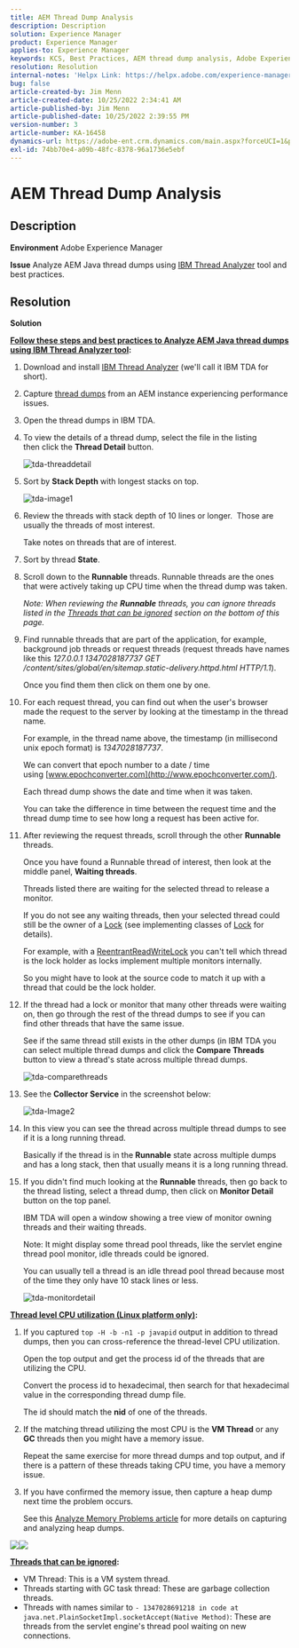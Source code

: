 ```yaml
---
title: AEM Thread Dump Analysis
description: Description
solution: Experience Manager
product: Experience Manager
applies-to: Experience Manager
keywords: KCS, Best Practices, AEM thread dump analysis, Adobe Experience Manager, Java, IBM Thread Analyzer
resolution: Resolution
internal-notes: 'Helpx Link: https://helpx.adobe.com/experience-manager/kb/thread-dump-analysis.html'
bug: false
article-created-by: Jim Menn
article-created-date: 10/25/2022 2:34:41 AM
article-published-by: Jim Menn
article-published-date: 10/25/2022 2:39:55 PM
version-number: 3
article-number: KA-16458
dynamics-url: https://adobe-ent.crm.dynamics.com/main.aspx?forceUCI=1&pagetype=entityrecord&etn=knowledgearticle&id=6fb11892-0d54-ed11-bba2-6045bd006b4b
exl-id: 74bb70e4-a09b-48fc-8378-96a1736e5ebf
---
```

# AEM Thread Dump Analysis

## Description


<b>Environment</b>
 Adobe Experience Manager

<b>Issue</b>
 Analyze AEM Java thread dumps using [IBM Thread Analyzer](https://www.ibm.com/support/pages/ibm-thread-and-monitor-dump-analyzer-java-tmda) tool and best practices.


## Resolution


<b>Solution</b>

<u><b>Follow these steps and best practices to Analyze AEM Java thread dumps using <a data-ol-has-click-handler="" href="https://www.ibm.com/support/pages/ibm-thread-and-monitor-dump-analyzer-java-tmda">IBM Thread Analyzer</a>&nbsp;tool</b></u><b>:</b>

1. Download and install [IBM Thread Analyzer](https://www.ibm.com/support/pages/ibm-thread-and-monitor-dump-analyzer-java-tmda) (we'll call it IBM TDA for short).
2. Capture [thread dumps](https://helpx.adobe.com/experience-manager/kb/thread-dumps-collection-analysis.html) from an AEM instance experiencing performance issues.
3. Open the thread dumps in IBM TDA.
4. To view the details of a thread dump, select the file in the listing then click the <b>Thread Detail</b> button.

    ![tda-threaddetail](https://helpx.adobe.com/content/dam/help/en/experience-manager/kb/thread-dump-analysis/_jcr_content/main-pars/image_1587732783/tda-threaddetail.png "tda-threaddetail")
5. Sort by <b>Stack Depth</b> with longest stacks on top.

    ![tda-image1](https://helpx.adobe.com/content/dam/help/en/experience-manager/kb/thread-dump-analysis/_jcr_content/main-pars/image/tda-image1.png)
6. Review the threads with stack depth of 10 lines or longer.  Those are usually the threads of most interest.

    Take notes on threads that are of interest.
7. Sort by thread <b>State</b>.
8. Scroll down to the <b>Runnable</b> threads. Runnable threads are the ones that were actively taking up CPU time when the thread dump was taken.

    *Note: When reviewing the <b>Runnable</b> threads, you can ignore threads listed in the [Threads that can be ignored](https://helpx.adobe.com/experience-manager/kb/thread-dump-analysis.html#ignorethreads) section on the bottom of this page.*

    
9. Find runnable threads that are part of the application, for example, background job threads or request threads (request threads have names like this *127.0.0.1 1347028187737 GET /content/sites/global/en/sitemap.static-delivery.httpd.html HTTP/1.1*).

    Once you find them then click on them one by one.
10. For each request thread, you can find out when the user's browser made the request to the server by looking at the timestamp in the thread name.

    For example, in the thread name above, the timestamp (in millisecond unix epoch format) is *1347028187737*.

    We can convert that epoch number to a date / time using [www.epochconverter.com](http://www.epochconverter.com/).

    Each thread dump shows the date and time when it was taken.

    You can take the difference in time between the request time and the thread dump time to see how long a request has been active for.
11. After reviewing the request threads, scroll through the other <b>Runnable</b> threads.

    Once you have found a Runnable thread of interest, then look at the middle panel, <b>Waiting threads</b>.

    Threads listed there are waiting for the selected thread to release a monitor.

    If you do not see any waiting threads, then your selected thread could still be the owner of a [Lock](http://docs.oracle.com/javase/1.5.0/docs/api/java/util/concurrent/locks/Lock.html) (see implementing classes of [Lock](http://docs.oracle.com/javase/1.5.0/docs/api/java/util/concurrent/locks/Lock.html) for details).

    For example, with a [ReentrantReadWriteLock](http://docs.oracle.com/javase/1.5.0/docs/api/java/util/concurrent/locks/ReentrantReadWriteLock.html) you can't tell which thread is the lock holder as locks implement multiple monitors internally.

    So you might have to look at the source code to match it up with a thread that could be the lock holder.
12. If the thread had a lock or monitor that many other threads were waiting on, then go through the rest of the thread dumps to see if you can find other threads that have the same issue.

    See if the same thread still exists in the other dumps (in IBM TDA you can select multiple thread dumps and click the <b>Compare Threads</b> button to view a thread's state across multiple thread dumps.

    ![tda-comparethreads](https://helpx.adobe.com/content/dam/help/en/experience-manager/kb/thread-dump-analysis/_jcr_content/main-pars/image_1159496390/tda-comparethreads.png)
13. See the <b>Collector Service</b> in the screenshot below:

    ![tda-Image2](https://helpx.adobe.com/content/dam/help/en/experience-manager/kb/thread-dump-analysis/_jcr_content/main-pars/image_1730877898/tda-Image2.png)
14. In this view you can see the thread across multiple thread dumps to see if it is a long running thread.

    Basically if the thread is in the <b>Runnable</b> state across multiple dumps and has a long stack, then that usually means it is a long running thread.
15. If you didn't find much looking at the <b>Runnable</b> threads, then go back to the thread listing, select a thread dump, then click on <b>Monitor Detail</b> button on the top panel.

    IBM TDA will open a window showing a tree view of monitor owning threads and their waiting threads.

    Note: It might display some thread pool threads, like the servlet engine thread pool monitor, idle threads could be ignored.

    You can usually tell a thread is an idle thread pool thread because most of the time they only have 10 stack lines or less.

    ![tda-monitordetail](https://helpx.adobe.com/content/dam/help/en/experience-manager/kb/thread-dump-analysis/_jcr_content/main-pars/image_1106466084/tda-monitordetail.png)




<u><b>Thread level CPU utilization (Linux platform only)</b></u><b>:</b>

1. If you captured `top -H -b -n1 -p javapid` output in addition to thread dumps, then you can cross-reference the thread-level CPU utilization.

    Open the top output and get the process id of the threads that are utilizing the CPU.

    Convert the process id to hexadecimal, then search for that hexadecimal value in the corresponding thread dump file.

    The id should match the <b>nid</b> of one of the threads.
2. If the matching thread utilizing the most CPU is the <b>VM Thread</b> or any <b>GC</b> threads then you might have a memory issue.

    Repeat the same exercise for more thread dumps and top output, and if there is a pattern of these threads taking CPU time, you have a memory issue.
3. If you have confirmed the memory issue, then capture a heap dump next time the problem occurs.

    See this [Analyze Memory Problems article](https://experienceleague.adobe.com/docs/experience-cloud-kcs/kbarticles/KA-17482.html?lang=en) for more details on capturing and analyzing heap dumps.


![](https://helpx.adobe.com/libs/cq/ui/resources/0.gif)![](https://helpx.adobe.com/libs/cq/ui/resources/0.gif)

<b><u>Threads that can be ignored</u>:</b>

- VM Thread: This is a VM system thread.
- Threads starting with GC task thread: These are garbage collection threads.
- Threads with names similar to `- 1347028691218 in code at java.net.PlainSocketImpl.socketAccept(Native Method)`: These are threads from the servlet engine's thread pool waiting on new connections.
